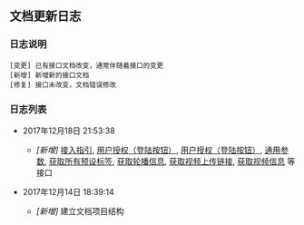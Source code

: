 ## 文档更新日志

### 日志说明

```
[变更] 已有接口文档改变，通常伴随着接口的变更
[新增] 新增新的接口文档
[修复] 接口未改变，文档错误修改
```

### 日志列表

- 2017年12月18日 21:53:38
    + _[新增]_ [接入指引](guide.md), [用户授权（登陆按钮）](authorization.md), [用户授权（登陆按钮）](authorization.md), [通用参数](api/must.md), [获取所有预设标签](api/get_tags.md), [获取轮播信息](api/get_carousel_info.md), [获取视频上传链接](api/get_upload_url.md), [获取视频信息](api/get_video_info.md) 等接口

- 2017年12月14日 18:39:14
    + _[新增]_ 建立文档项目结构